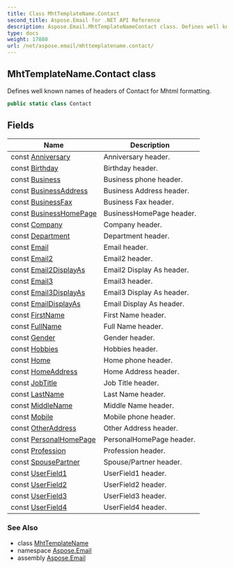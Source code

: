 ```yaml
---
title: Class MhtTemplateName.Contact
second_title: Aspose.Email for .NET API Reference
description: Aspose.Email.MhtTemplateNameContact class. Defines well known names of headers of Contact for Mhtml formatting
type: docs
weight: 17880
url: /net/aspose.email/mhttemplatename.contact/
---
```

## MhtTemplateName.Contact class

Defines well known names of headers of Contact for Mhtml formatting.

```csharp
public static class Contact
```

## Fields

| Name | Description |
| --- | --- |
| const [Anniversary](../../aspose.email/contact/anniversary/) | Anniversary header. |
| const [Birthday](../../aspose.email/contact/birthday/) | Birthday header. |
| const [Business](../../aspose.email/contact/business/) | Business phone header. |
| const [BusinessAddress](../../aspose.email/contact/businessaddress/) | Business Address header. |
| const [BusinessFax](../../aspose.email/contact/businessfax/) | Business Fax header. |
| const [BusinessHomePage](../../aspose.email/contact/businesshomepage/) | BusinessHomePage header. |
| const [Company](../../aspose.email/contact/company/) | Company header. |
| const [Department](../../aspose.email/contact/department/) | Department header. |
| const [Email](../../aspose.email/contact/email/) | Email header. |
| const [Email2](../../aspose.email/contact/email2/) | Email2 header. |
| const [Email2DisplayAs](../../aspose.email/contact/email2displayas/) | Email2 Display As header. |
| const [Email3](../../aspose.email/contact/email3/) | Email3 header. |
| const [Email3DisplayAs](../../aspose.email/contact/email3displayas/) | Email3 Display As header. |
| const [EmailDisplayAs](../../aspose.email/contact/emaildisplayas/) | Email Display As header. |
| const [FirstName](../../aspose.email/contact/firstname/) | First Name header. |
| const [FullName](../../aspose.email/contact/fullname/) | Full Name header. |
| const [Gender](../../aspose.email/contact/gender/) | Gender header. |
| const [Hobbies](../../aspose.email/contact/hobbies/) | Hobbies header. |
| const [Home](../../aspose.email/contact/home/) | Home phone header. |
| const [HomeAddress](../../aspose.email/contact/homeaddress/) | Home Address header. |
| const [JobTitle](../../aspose.email/contact/jobtitle/) | Job Title header. |
| const [LastName](../../aspose.email/contact/lastname/) | Last Name header. |
| const [MiddleName](../../aspose.email/contact/middlename/) | Middle Name header. |
| const [Mobile](../../aspose.email/contact/mobile/) | Mobile phone header. |
| const [OtherAddress](../../aspose.email/contact/otheraddress/) | Other Address header. |
| const [PersonalHomePage](../../aspose.email/contact/personalhomepage/) | PersonalHomePage header. |
| const [Profession](../../aspose.email/contact/profession/) | Profession header. |
| const [SpousePartner](../../aspose.email/contact/spousepartner/) | Spouse/Partner header. |
| const [UserField1](../../aspose.email/contact/userfield1/) | UserField1 header. |
| const [UserField2](../../aspose.email/contact/userfield2/) | UserField2 header. |
| const [UserField3](../../aspose.email/contact/userfield3/) | UserField3 header. |
| const [UserField4](../../aspose.email/contact/userfield4/) | UserField4 header. |

### See Also

* class [MhtTemplateName](../mhttemplatename/)
* namespace [Aspose.Email](../../aspose.email/)
* assembly [Aspose.Email](../../)


